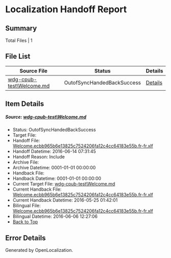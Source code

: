 # <a name='report-top'></a> Localization Handoff Report

## Summary
 Total Files | 1

## File List
 Source File | Status | Details 
 ----------- | ------ | ------- 
 [wdg-cpub-test\Welcome.md](https://github.com/OpenLocalizationOrg/wdg-cpub-test/blob/0ee1477c44b7db13cdb6031ad7c9beeda162e275/wdg-cpub-test/Welcome.md) | OutofSyncHandedBackSuccess | [Details](#deec682f9804ff1e774d06237f8cb6e9749276ec1757)

## Item Details
##### <a name='deec682f9804ff1e774d06237f8cb6e9749276ec1757'></a> Source: [wdg-cpub-test\Welcome.md](https://github.com/OpenLocalizationOrg/wdg-cpub-test/blob/0ee1477c44b7db13cdb6031ad7c9beeda162e275/wdg-cpub-test/Welcome.md)
* Status: OutofSyncHandedBackSuccess
* Target File: 
* Handoff File: [Welcome.ecbb965b6e13825c7524206fa12c4cc64183e55b.fr-fr.xlf](https://github.com/OpenLocalizationOrg/olhandoff/blob/ea099b05564cd953b01354239f71c968bbf3e82f/ol-handoff/OpenLocalizationOrg/wdg-cpub-test.fr-fr/master/Welcome.ecbb965b6e13825c7524206fa12c4cc64183e55b.fr-fr.xlf)
* Handoff Datetime: 2016-06-14 07:31:45
* Handoff Reason: Include
* Archive File: 
* Archive Datetime: 0001-01-01 00:00:00
* Handback File: 
* Handback Datetime: 0001-01-01 00:00:00
* Current Target File: [wdg-cpub-test\Welcome.md](https://github.com/OpenLocalizationOrg/wdg-cpub-test.fr-fr/blob/92a874f05990b6046dc5f366449ab9ba8976542b/wdg-cpub-test/Welcome.md)
* Current Handback File: [Welcome.ecbb965b6e13825c7524206fa12c4cc64183e55b.fr-fr.xlf](https://github.com/OpenLocalizationOrg/olhandback/blob/13a8a1fa2d8932c5deab61ad0ec37fc032196623/ol-handback/OpenLocalizationOrg/wdg-cpub-test.fr-fr/master/Welcome.ecbb965b6e13825c7524206fa12c4cc64183e55b.fr-fr.xlf)
* Current Handback Datetime: 2016-05-25 01:42:01
* Bilingual File: [Welcome.ecbb965b6e13825c7524206fa12c4cc64183e55b.fr-fr.xlf](https://github.com/OpenLocalizationOrg/olhandback/blob/13a8a1fa2d8932c5deab61ad0ec37fc032196623/ol-handback/OpenLocalizationOrg/wdg-cpub-test.fr-fr/master/Welcome.ecbb965b6e13825c7524206fa12c4cc64183e55b.fr-fr.xlf)
* Bilingual Datetime: 2016-06-06 12:27:06
* [Back to Top](#report-top)


## Error Details

Generated by OpenLocalization.

